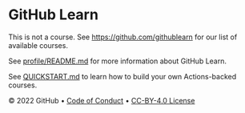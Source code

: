 # GitHub Learn

This is not a course. See https://github.com/githublearn for our list of available courses.

See [profile/README.md](profile/README.md) for more information about GitHub Learn.

See [QUICKSTART.md](QUICKSTART.md) to learn how to build your own Actions-backed courses.

&copy; 2022 GitHub &bull; [Code of Conduct](https://www.contributor-covenant.org/version/2/1/code_of_conduct/code_of_conduct.md) &bull; [CC-BY-4.0 License](LICENSE)

